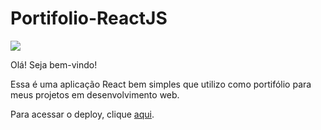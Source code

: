# Portifolio-ReactJS

<img src="https://pbs.twimg.com/media/Fp3JW9UX0AAWU2s?format=jpg&name=medium"/>

Olá! Seja bem-vindo!

Essa é uma aplicação React bem simples que utilizo como portifólio para meus projetos em desenvolvimento web. 

Para acessar o deploy, clique <a href="https://veronicarubim.vercel.app/">aqui</a>. 

